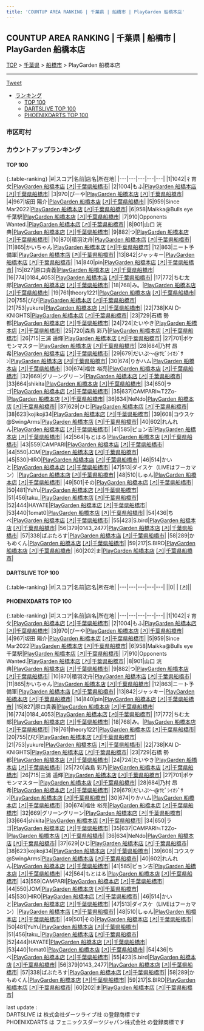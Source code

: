 ```yaml
---
title: 'COUNTUP AREA RANKING | 千葉県 | 船橋市 | PlayGarden 船橋本店'
---
```

## COUNTUP AREA RANKING | 千葉県 | 船橋市 | PlayGarden 船橋本店

[TOP](/darts/rank/) > [千葉県](/darts/rank/千葉県/) > [船橋市](/darts/rank/千葉県/船橋市/) > PlayGarden 船橋本店

___

<a href="https://twitter.com/share?ref_src=twsrc%5Etfw" data-text="COUNTUP AREA RANKING | 千葉県船橋市PlayGarden 船橋本店" class="twitter-share-button" data-hashtags="DARTSLIVE,PHOENIXDARTS,darts,ダーツ" data-show-count="false">Tweet</a>

* [ランキング](#カウントアップランキング)
    * [TOP 100](#top-100)
    * [DARTSLIVE TOP 100](#dartslive-top-100)
    * [PHOENIXDARTS TOP 100](#phoenixdarts-top-100)

### 市区町村

<ul>

</ul>

### カウントアップランキング

#### TOP 100



{:.table-ranking}
|#|スコア|名前|店名|所在地|
|---|---|---|---|---|
|1|1042|<span class="rank-name-pd">彳育攵</span>|<a href="/darts/rank/shops/84821.html">PlayGarden 船橋本店</a> <a href="https://vs.phoenixdarts.com/jp/shop/shopDetailInfo/s_84821?s_seq=84821">[↗]</a>|<a href="/darts/rank/千葉県/船橋市">千葉県船橋市</a>|
|2|1004|<span class="rank-name-pd">もふ</span>|<a href="/darts/rank/shops/84821.html">PlayGarden 船橋本店</a> <a href="https://vs.phoenixdarts.com/jp/shop/shopDetailInfo/s_84821?s_seq=84821">[↗]</a>|<a href="/darts/rank/千葉県/船橋市">千葉県船橋市</a>|
|3|970|<span class="rank-name-pd">ぴーや</span>|<a href="/darts/rank/shops/84821.html">PlayGarden 船橋本店</a> <a href="https://vs.phoenixdarts.com/jp/shop/shopDetailInfo/s_84821?s_seq=84821">[↗]</a>|<a href="/darts/rank/千葉県/船橋市">千葉県船橋市</a>|
|4|967|<span class="rank-name-pd"><span class="pro-icon-pd"></span>坂田 陽介</span>|<a href="/darts/rank/shops/84821.html">PlayGarden 船橋本店</a> <a href="https://vs.phoenixdarts.com/jp/shop/shopDetailInfo/s_84821?s_seq=84821">[↗]</a>|<a href="/darts/rank/千葉県/船橋市">千葉県船橋市</a>|
|5|959|<span class="rank-name-pd">Since Mar2022</span>|<a href="/darts/rank/shops/84821.html">PlayGarden 船橋本店</a> <a href="https://vs.phoenixdarts.com/jp/shop/shopDetailInfo/s_84821?s_seq=84821">[↗]</a>|<a href="/darts/rank/千葉県/船橋市">千葉県船橋市</a>|
|6|958|<span class="rank-name-pd">Maikka@Bulls eye千葉駅</span>|<a href="/darts/rank/shops/84821.html">PlayGarden 船橋本店</a> <a href="https://vs.phoenixdarts.com/jp/shop/shopDetailInfo/s_84821?s_seq=84821">[↗]</a>|<a href="/darts/rank/千葉県/船橋市">千葉県船橋市</a>|
|7|910|<span class="rank-name-pd">Opponents Wanted.</span>|<a href="/darts/rank/shops/84821.html">PlayGarden 船橋本店</a> <a href="https://vs.phoenixdarts.com/jp/shop/shopDetailInfo/s_84821?s_seq=84821">[↗]</a>|<a href="/darts/rank/千葉県/船橋市">千葉県船橋市</a>|
|8|901|<span class="rank-name-pd">山口 洸典</span>|<a href="/darts/rank/shops/84821.html">PlayGarden 船橋本店</a> <a href="https://vs.phoenixdarts.com/jp/shop/shopDetailInfo/s_84821?s_seq=84821">[↗]</a>|<a href="/darts/rank/千葉県/船橋市">千葉県船橋市</a>|
|9|882|<span class="rank-name-pd">つ</span>|<a href="/darts/rank/shops/84821.html">PlayGarden 船橋本店</a> <a href="https://vs.phoenixdarts.com/jp/shop/shopDetailInfo/s_84821?s_seq=84821">[↗]</a>|<a href="/darts/rank/千葉県/船橋市">千葉県船橋市</a>|
|10|870|<span class="rank-name-pd">積羽沈舟</span>|<a href="/darts/rank/shops/84821.html">PlayGarden 船橋本店</a> <a href="https://vs.phoenixdarts.com/jp/shop/shopDetailInfo/s_84821?s_seq=84821">[↗]</a>|<a href="/darts/rank/千葉県/船橋市">千葉県船橋市</a>|
|11|865|<span class="rank-name-pd">かいちゃん</span>|<a href="/darts/rank/shops/84821.html">PlayGarden 船橋本店</a> <a href="https://vs.phoenixdarts.com/jp/shop/shopDetailInfo/s_84821?s_seq=84821">[↗]</a>|<a href="/darts/rank/千葉県/船橋市">千葉県船橋市</a>|
|12|863|<span class="rank-name-pd">ニート予備軍</span>|<a href="/darts/rank/shops/84821.html">PlayGarden 船橋本店</a> <a href="https://vs.phoenixdarts.com/jp/shop/shopDetailInfo/s_84821?s_seq=84821">[↗]</a>|<a href="/darts/rank/千葉県/船橋市">千葉県船橋市</a>|
|13|842|<span class="rank-name-pd">ジャッキー</span>|<a href="/darts/rank/shops/84821.html">PlayGarden 船橋本店</a> <a href="https://vs.phoenixdarts.com/jp/shop/shopDetailInfo/s_84821?s_seq=84821">[↗]</a>|<a href="/darts/rank/千葉県/船橋市">千葉県船橋市</a>|
|14|840|<span class="rank-name-pd">pin</span>|<a href="/darts/rank/shops/84821.html">PlayGarden 船橋本店</a> <a href="https://vs.phoenixdarts.com/jp/shop/shopDetailInfo/s_84821?s_seq=84821">[↗]</a>|<a href="/darts/rank/千葉県/船橋市">千葉県船橋市</a>|
|15|827|<span class="rank-name-pd">原口貴義</span>|<a href="/darts/rank/shops/84821.html">PlayGarden 船橋本店</a> <a href="https://vs.phoenixdarts.com/jp/shop/shopDetailInfo/s_84821?s_seq=84821">[↗]</a>|<a href="/darts/rank/千葉県/船橋市">千葉県船橋市</a>|
|16|774|<span class="rank-name-pd">0184_4053</span>|<a href="/darts/rank/shops/84821.html">PlayGarden 船橋本店</a> <a href="https://vs.phoenixdarts.com/jp/shop/shopDetailInfo/s_84821?s_seq=84821">[↗]</a>|<a href="/darts/rank/千葉県/船橋市">千葉県船橋市</a>|
|17|772|<span class="rank-name-pd">ちむ太郎</span>|<a href="/darts/rank/shops/84821.html">PlayGarden 船橋本店</a> <a href="https://vs.phoenixdarts.com/jp/shop/shopDetailInfo/s_84821?s_seq=84821">[↗]</a>|<a href="/darts/rank/千葉県/船橋市">千葉県船橋市</a>|
|18|768|<span class="rank-name-pd">み。</span>|<a href="/darts/rank/shops/84821.html">PlayGarden 船橋本店</a> <a href="https://vs.phoenixdarts.com/jp/shop/shopDetailInfo/s_84821?s_seq=84821">[↗]</a>|<a href="/darts/rank/千葉県/船橋市">千葉県船橋市</a>|
|19|761|<span class="rank-name-pd">theory1221</span>|<a href="/darts/rank/shops/84821.html">PlayGarden 船橋本店</a> <a href="https://vs.phoenixdarts.com/jp/shop/shopDetailInfo/s_84821?s_seq=84821">[↗]</a>|<a href="/darts/rank/千葉県/船橋市">千葉県船橋市</a>|
|20|755|<span class="rank-name-pd">ぴぴ</span>|<a href="/darts/rank/shops/84821.html">PlayGarden 船橋本店</a> <a href="https://vs.phoenixdarts.com/jp/shop/shopDetailInfo/s_84821?s_seq=84821">[↗]</a>|<a href="/darts/rank/千葉県/船橋市">千葉県船橋市</a>|
|21|753|<span class="rank-name-pd">yukure</span>|<a href="/darts/rank/shops/84821.html">PlayGarden 船橋本店</a> <a href="https://vs.phoenixdarts.com/jp/shop/shopDetailInfo/s_84821?s_seq=84821">[↗]</a>|<a href="/darts/rank/千葉県/船橋市">千葉県船橋市</a>|
|22|738|<span class="rank-name-pd">KAI D-KNIGHTS</span>|<a href="/darts/rank/shops/84821.html">PlayGarden 船橋本店</a> <a href="https://vs.phoenixdarts.com/jp/shop/shopDetailInfo/s_84821?s_seq=84821">[↗]</a>|<a href="/darts/rank/千葉県/船橋市">千葉県船橋市</a>|
|23|729|<span class="rank-name-pd"><span class="pro-icon-pd"></span>石橋 勢都</span>|<a href="/darts/rank/shops/84821.html">PlayGarden 船橋本店</a> <a href="https://vs.phoenixdarts.com/jp/shop/shopDetailInfo/s_84821?s_seq=84821">[↗]</a>|<a href="/darts/rank/千葉県/船橋市">千葉県船橋市</a>|
|24|724|<span class="rank-name-pd">たいやき</span>|<a href="/darts/rank/shops/84821.html">PlayGarden 船橋本店</a> <a href="https://vs.phoenixdarts.com/jp/shop/shopDetailInfo/s_84821?s_seq=84821">[↗]</a>|<a href="/darts/rank/千葉県/船橋市">千葉県船橋市</a>|
|25|720|<span class="rank-name-pd">森島 彩乃</span>|<a href="/darts/rank/shops/84821.html">PlayGarden 船橋本店</a> <a href="https://vs.phoenixdarts.com/jp/shop/shopDetailInfo/s_84821?s_seq=84821">[↗]</a>|<a href="/darts/rank/千葉県/船橋市">千葉県船橋市</a>|
|26|715|<span class="rank-name-pd"><span class="pro-icon-pd"></span>三浦 遥輝</span>|<a href="/darts/rank/shops/84821.html">PlayGarden 船橋本店</a> <a href="https://vs.phoenixdarts.com/jp/shop/shopDetailInfo/s_84821?s_seq=84821">[↗]</a>|<a href="/darts/rank/千葉県/船橋市">千葉県船橋市</a>|
|27|701|<span class="rank-name-pd">ポケモンマスター</span>|<a href="/darts/rank/shops/84821.html">PlayGarden 船橋本店</a> <a href="https://vs.phoenixdarts.com/jp/shop/shopDetailInfo/s_84821?s_seq=84821">[↗]</a>|<a href="/darts/rank/千葉県/船橋市">千葉県船橋市</a>|
|28|684|<span class="rank-name-pd"><span class="pro-icon-pd"></span>乃村 昂希</span>|<a href="/darts/rank/shops/84821.html">PlayGarden 船橋本店</a> <a href="https://vs.phoenixdarts.com/jp/shop/shopDetailInfo/s_84821?s_seq=84821">[↗]</a>|<a href="/darts/rank/千葉県/船橋市">千葉県船橋市</a>|
|29|679|<span class="rank-name-pd">だいぷ～@ｻﾋﾞｼｲｵｼﾞｻﾝ</span>|<a href="/darts/rank/shops/84821.html">PlayGarden 船橋本店</a> <a href="https://vs.phoenixdarts.com/jp/shop/shopDetailInfo/s_84821?s_seq=84821">[↗]</a>|<a href="/darts/rank/千葉県/船橋市">千葉県船橋市</a>|
|30|674|<span class="rank-name-pd">りかハム</span>|<a href="/darts/rank/shops/84821.html">PlayGarden 船橋本店</a> <a href="https://vs.phoenixdarts.com/jp/shop/shopDetailInfo/s_84821?s_seq=84821">[↗]</a>|<a href="/darts/rank/千葉県/船橋市">千葉県船橋市</a>|
|30|674|<span class="rank-name-pd"><span class="pro-icon-pd"></span>福住 裕亮</span>|<a href="/darts/rank/shops/84821.html">PlayGarden 船橋本店</a> <a href="https://vs.phoenixdarts.com/jp/shop/shopDetailInfo/s_84821?s_seq=84821">[↗]</a>|<a href="/darts/rank/千葉県/船橋市">千葉県船橋市</a>|
|32|669|<span class="rank-name-pd">グリーングリーン</span>|<a href="/darts/rank/shops/84821.html">PlayGarden 船橋本店</a> <a href="https://vs.phoenixdarts.com/jp/shop/shopDetailInfo/s_84821?s_seq=84821">[↗]</a>|<a href="/darts/rank/千葉県/船橋市">千葉県船橋市</a>|
|33|664|<span class="rank-name-pd">shikita</span>|<a href="/darts/rank/shops/84821.html">PlayGarden 船橋本店</a> <a href="https://vs.phoenixdarts.com/jp/shop/shopDetailInfo/s_84821?s_seq=84821">[↗]</a>|<a href="/darts/rank/千葉県/船橋市">千葉県船橋市</a>|
|34|650|<span class="rank-name-pd">ラゴ</span>|<a href="/darts/rank/shops/84821.html">PlayGarden 船橋本店</a> <a href="https://vs.phoenixdarts.com/jp/shop/shopDetailInfo/s_84821?s_seq=84821">[↗]</a>|<a href="/darts/rank/千葉県/船橋市">千葉県船橋市</a>|
|35|637|<span class="rank-name-pd">CAMPARI≒T2Zo-</span>|<a href="/darts/rank/shops/84821.html">PlayGarden 船橋本店</a> <a href="https://vs.phoenixdarts.com/jp/shop/shopDetailInfo/s_84821?s_seq=84821">[↗]</a>|<a href="/darts/rank/千葉県/船橋市">千葉県船橋市</a>|
|36|634|<span class="rank-name-pd">NeNdo</span>|<a href="/darts/rank/shops/84821.html">PlayGarden 船橋本店</a> <a href="https://vs.phoenixdarts.com/jp/shop/shopDetailInfo/s_84821?s_seq=84821">[↗]</a>|<a href="/darts/rank/千葉県/船橋市">千葉県船橋市</a>|
|37|629|<span class="rank-name-pd">ひじ</span>|<a href="/darts/rank/shops/84821.html">PlayGarden 船橋本店</a> <a href="https://vs.phoenixdarts.com/jp/shop/shopDetailInfo/s_84821?s_seq=84821">[↗]</a>|<a href="/darts/rank/千葉県/船橋市">千葉県船橋市</a>|
|38|623|<span class="rank-name-pd">kojikoji34</span>|<a href="/darts/rank/shops/84821.html">PlayGarden 船橋本店</a> <a href="https://vs.phoenixdarts.com/jp/shop/shopDetailInfo/s_84821?s_seq=84821">[↗]</a>|<a href="/darts/rank/千葉県/船橋市">千葉県船橋市</a>|
|39|608|<span class="rank-name-pd">コウスケ@SwingArms</span>|<a href="/darts/rank/shops/84821.html">PlayGarden 船橋本店</a> <a href="https://vs.phoenixdarts.com/jp/shop/shopDetailInfo/s_84821?s_seq=84821">[↗]</a>|<a href="/darts/rank/千葉県/船橋市">千葉県船橋市</a>|
|40|602|<span class="rank-name-pd">れんれん</span>|<a href="/darts/rank/shops/84821.html">PlayGarden 船橋本店</a> <a href="https://vs.phoenixdarts.com/jp/shop/shopDetailInfo/s_84821?s_seq=84821">[↗]</a>|<a href="/darts/rank/千葉県/船橋市">千葉県船橋市</a>|
|41|585|<span class="rank-name-pd">ピョン吉</span>|<a href="/darts/rank/shops/84821.html">PlayGarden 船橋本店</a> <a href="https://vs.phoenixdarts.com/jp/shop/shopDetailInfo/s_84821?s_seq=84821">[↗]</a>|<a href="/darts/rank/千葉県/船橋市">千葉県船橋市</a>|
|42|564|<span class="rank-name-pd">もとはる</span>|<a href="/darts/rank/shops/84821.html">PlayGarden 船橋本店</a> <a href="https://vs.phoenixdarts.com/jp/shop/shopDetailInfo/s_84821?s_seq=84821">[↗]</a>|<a href="/darts/rank/千葉県/船橋市">千葉県船橋市</a>|
|43|559|<span class="rank-name-pd">CAMPARI</span>|<a href="/darts/rank/shops/84821.html">PlayGarden 船橋本店</a> <a href="https://vs.phoenixdarts.com/jp/shop/shopDetailInfo/s_84821?s_seq=84821">[↗]</a>|<a href="/darts/rank/千葉県/船橋市">千葉県船橋市</a>|
|44|550|<span class="rank-name-pd">JOM</span>|<a href="/darts/rank/shops/84821.html">PlayGarden 船橋本店</a> <a href="https://vs.phoenixdarts.com/jp/shop/shopDetailInfo/s_84821?s_seq=84821">[↗]</a>|<a href="/darts/rank/千葉県/船橋市">千葉県船橋市</a>|
|45|530|<span class="rank-name-pd">HIRO</span>|<a href="/darts/rank/shops/84821.html">PlayGarden 船橋本店</a> <a href="https://vs.phoenixdarts.com/jp/shop/shopDetailInfo/s_84821?s_seq=84821">[↗]</a>|<a href="/darts/rank/千葉県/船橋市">千葉県船橋市</a>|
|46|514|<span class="rank-name-pd">かいと</span>|<a href="/darts/rank/shops/84821.html">PlayGarden 船橋本店</a> <a href="https://vs.phoenixdarts.com/jp/shop/shopDetailInfo/s_84821?s_seq=84821">[↗]</a>|<a href="/darts/rank/千葉県/船橋市">千葉県船橋市</a>|
|47|513|<span class="rank-name-pd">ダイスケ（LIVEはフーカマン）</span>|<a href="/darts/rank/shops/84821.html">PlayGarden 船橋本店</a> <a href="https://vs.phoenixdarts.com/jp/shop/shopDetailInfo/s_84821?s_seq=84821">[↗]</a>|<a href="/darts/rank/千葉県/船橋市">千葉県船橋市</a>|
|48|510|<span class="rank-name-pd">しゅん</span>|<a href="/darts/rank/shops/84821.html">PlayGarden 船橋本店</a> <a href="https://vs.phoenixdarts.com/jp/shop/shopDetailInfo/s_84821?s_seq=84821">[↗]</a>|<a href="/darts/rank/千葉県/船橋市">千葉県船橋市</a>|
|49|501|<span class="rank-name-pd">その</span>|<a href="/darts/rank/shops/84821.html">PlayGarden 船橋本店</a> <a href="https://vs.phoenixdarts.com/jp/shop/shopDetailInfo/s_84821?s_seq=84821">[↗]</a>|<a href="/darts/rank/千葉県/船橋市">千葉県船橋市</a>|
|50|481|<span class="rank-name-pd">YuYu</span>|<a href="/darts/rank/shops/84821.html">PlayGarden 船橋本店</a> <a href="https://vs.phoenixdarts.com/jp/shop/shopDetailInfo/s_84821?s_seq=84821">[↗]</a>|<a href="/darts/rank/千葉県/船橋市">千葉県船橋市</a>|
|51|456|<span class="rank-name-pd">taku_</span>|<a href="/darts/rank/shops/84821.html">PlayGarden 船橋本店</a> <a href="https://vs.phoenixdarts.com/jp/shop/shopDetailInfo/s_84821?s_seq=84821">[↗]</a>|<a href="/darts/rank/千葉県/船橋市">千葉県船橋市</a>|
|52|444|<span class="rank-name-pd">HAYATE</span>|<a href="/darts/rank/shops/84821.html">PlayGarden 船橋本店</a> <a href="https://vs.phoenixdarts.com/jp/shop/shopDetailInfo/s_84821?s_seq=84821">[↗]</a>|<a href="/darts/rank/千葉県/船橋市">千葉県船橋市</a>|
|53|440|<span class="rank-name-pd">1omat0</span>|<a href="/darts/rank/shops/84821.html">PlayGarden 船橋本店</a> <a href="https://vs.phoenixdarts.com/jp/shop/shopDetailInfo/s_84821?s_seq=84821">[↗]</a>|<a href="/darts/rank/千葉県/船橋市">千葉県船橋市</a>|
|54|436|<span class="rank-name-pd">ちべ</span>|<a href="/darts/rank/shops/84821.html">PlayGarden 船橋本店</a> <a href="https://vs.phoenixdarts.com/jp/shop/shopDetailInfo/s_84821?s_seq=84821">[↗]</a>|<a href="/darts/rank/千葉県/船橋市">千葉県船橋市</a>|
|55|423|<span class="rank-name-pd">S.bird</span>|<a href="/darts/rank/shops/84821.html">PlayGarden 船橋本店</a> <a href="https://vs.phoenixdarts.com/jp/shop/shopDetailInfo/s_84821?s_seq=84821">[↗]</a>|<a href="/darts/rank/千葉県/船橋市">千葉県船橋市</a>|
|56|379|<span class="rank-name-pd">0143_2477</span>|<a href="/darts/rank/shops/84821.html">PlayGarden 船橋本店</a> <a href="https://vs.phoenixdarts.com/jp/shop/shopDetailInfo/s_84821?s_seq=84821">[↗]</a>|<a href="/darts/rank/千葉県/船橋市">千葉県船橋市</a>|
|57|338|<span class="rank-name-pd">ばぶたろす</span>|<a href="/darts/rank/shops/84821.html">PlayGarden 船橋本店</a> <a href="https://vs.phoenixdarts.com/jp/shop/shopDetailInfo/s_84821?s_seq=84821">[↗]</a>|<a href="/darts/rank/千葉県/船橋市">千葉県船橋市</a>|
|58|289|<span class="rank-name-pd">かもめくん</span>|<a href="/darts/rank/shops/84821.html">PlayGarden 船橋本店</a> <a href="https://vs.phoenixdarts.com/jp/shop/shopDetailInfo/s_84821?s_seq=84821">[↗]</a>|<a href="/darts/rank/千葉県/船橋市">千葉県船橋市</a>|
|59|217|<span class="rank-name-pd">S.BIRD</span>|<a href="/darts/rank/shops/84821.html">PlayGarden 船橋本店</a> <a href="https://vs.phoenixdarts.com/jp/shop/shopDetailInfo/s_84821?s_seq=84821">[↗]</a>|<a href="/darts/rank/千葉県/船橋市">千葉県船橋市</a>|
|60|202|<span class="rank-name-pd">ま</span>|<a href="/darts/rank/shops/84821.html">PlayGarden 船橋本店</a> <a href="https://vs.phoenixdarts.com/jp/shop/shopDetailInfo/s_84821?s_seq=84821">[↗]</a>|<a href="/darts/rank/千葉県/船橋市">千葉県船橋市</a>|


#### DARTSLIVE TOP 100



{:.table-ranking}
|#|スコア|名前|店名|所在地|
|---|---|---|---|---|
||0|<span class="rank-name-dl"> </span>|<a href="/darts/rank/shops/.html"></a> <a href="">[↗]</a>|<a href="/darts/rank//"></a>|


#### PHOENIXDARTS TOP 100



{:.table-ranking}
|#|スコア|名前|店名|所在地|
|---|---|---|---|---|
|1|1042|<span class="rank-name-pd">彳育攵</span>|<a href="/darts/rank/shops/84821.html">PlayGarden 船橋本店</a> <a href="https://vs.phoenixdarts.com/jp/shop/shopDetailInfo/s_84821?s_seq=84821">[↗]</a>|<a href="/darts/rank/千葉県/船橋市">千葉県船橋市</a>|
|2|1004|<span class="rank-name-pd">もふ</span>|<a href="/darts/rank/shops/84821.html">PlayGarden 船橋本店</a> <a href="https://vs.phoenixdarts.com/jp/shop/shopDetailInfo/s_84821?s_seq=84821">[↗]</a>|<a href="/darts/rank/千葉県/船橋市">千葉県船橋市</a>|
|3|970|<span class="rank-name-pd">ぴーや</span>|<a href="/darts/rank/shops/84821.html">PlayGarden 船橋本店</a> <a href="https://vs.phoenixdarts.com/jp/shop/shopDetailInfo/s_84821?s_seq=84821">[↗]</a>|<a href="/darts/rank/千葉県/船橋市">千葉県船橋市</a>|
|4|967|<span class="rank-name-pd"><span class="pro-icon-pd"></span>坂田 陽介</span>|<a href="/darts/rank/shops/84821.html">PlayGarden 船橋本店</a> <a href="https://vs.phoenixdarts.com/jp/shop/shopDetailInfo/s_84821?s_seq=84821">[↗]</a>|<a href="/darts/rank/千葉県/船橋市">千葉県船橋市</a>|
|5|959|<span class="rank-name-pd">Since Mar2022</span>|<a href="/darts/rank/shops/84821.html">PlayGarden 船橋本店</a> <a href="https://vs.phoenixdarts.com/jp/shop/shopDetailInfo/s_84821?s_seq=84821">[↗]</a>|<a href="/darts/rank/千葉県/船橋市">千葉県船橋市</a>|
|6|958|<span class="rank-name-pd">Maikka@Bulls eye千葉駅</span>|<a href="/darts/rank/shops/84821.html">PlayGarden 船橋本店</a> <a href="https://vs.phoenixdarts.com/jp/shop/shopDetailInfo/s_84821?s_seq=84821">[↗]</a>|<a href="/darts/rank/千葉県/船橋市">千葉県船橋市</a>|
|7|910|<span class="rank-name-pd">Opponents Wanted.</span>|<a href="/darts/rank/shops/84821.html">PlayGarden 船橋本店</a> <a href="https://vs.phoenixdarts.com/jp/shop/shopDetailInfo/s_84821?s_seq=84821">[↗]</a>|<a href="/darts/rank/千葉県/船橋市">千葉県船橋市</a>|
|8|901|<span class="rank-name-pd">山口 洸典</span>|<a href="/darts/rank/shops/84821.html">PlayGarden 船橋本店</a> <a href="https://vs.phoenixdarts.com/jp/shop/shopDetailInfo/s_84821?s_seq=84821">[↗]</a>|<a href="/darts/rank/千葉県/船橋市">千葉県船橋市</a>|
|9|882|<span class="rank-name-pd">つ</span>|<a href="/darts/rank/shops/84821.html">PlayGarden 船橋本店</a> <a href="https://vs.phoenixdarts.com/jp/shop/shopDetailInfo/s_84821?s_seq=84821">[↗]</a>|<a href="/darts/rank/千葉県/船橋市">千葉県船橋市</a>|
|10|870|<span class="rank-name-pd">積羽沈舟</span>|<a href="/darts/rank/shops/84821.html">PlayGarden 船橋本店</a> <a href="https://vs.phoenixdarts.com/jp/shop/shopDetailInfo/s_84821?s_seq=84821">[↗]</a>|<a href="/darts/rank/千葉県/船橋市">千葉県船橋市</a>|
|11|865|<span class="rank-name-pd">かいちゃん</span>|<a href="/darts/rank/shops/84821.html">PlayGarden 船橋本店</a> <a href="https://vs.phoenixdarts.com/jp/shop/shopDetailInfo/s_84821?s_seq=84821">[↗]</a>|<a href="/darts/rank/千葉県/船橋市">千葉県船橋市</a>|
|12|863|<span class="rank-name-pd">ニート予備軍</span>|<a href="/darts/rank/shops/84821.html">PlayGarden 船橋本店</a> <a href="https://vs.phoenixdarts.com/jp/shop/shopDetailInfo/s_84821?s_seq=84821">[↗]</a>|<a href="/darts/rank/千葉県/船橋市">千葉県船橋市</a>|
|13|842|<span class="rank-name-pd">ジャッキー</span>|<a href="/darts/rank/shops/84821.html">PlayGarden 船橋本店</a> <a href="https://vs.phoenixdarts.com/jp/shop/shopDetailInfo/s_84821?s_seq=84821">[↗]</a>|<a href="/darts/rank/千葉県/船橋市">千葉県船橋市</a>|
|14|840|<span class="rank-name-pd">pin</span>|<a href="/darts/rank/shops/84821.html">PlayGarden 船橋本店</a> <a href="https://vs.phoenixdarts.com/jp/shop/shopDetailInfo/s_84821?s_seq=84821">[↗]</a>|<a href="/darts/rank/千葉県/船橋市">千葉県船橋市</a>|
|15|827|<span class="rank-name-pd">原口貴義</span>|<a href="/darts/rank/shops/84821.html">PlayGarden 船橋本店</a> <a href="https://vs.phoenixdarts.com/jp/shop/shopDetailInfo/s_84821?s_seq=84821">[↗]</a>|<a href="/darts/rank/千葉県/船橋市">千葉県船橋市</a>|
|16|774|<span class="rank-name-pd">0184_4053</span>|<a href="/darts/rank/shops/84821.html">PlayGarden 船橋本店</a> <a href="https://vs.phoenixdarts.com/jp/shop/shopDetailInfo/s_84821?s_seq=84821">[↗]</a>|<a href="/darts/rank/千葉県/船橋市">千葉県船橋市</a>|
|17|772|<span class="rank-name-pd">ちむ太郎</span>|<a href="/darts/rank/shops/84821.html">PlayGarden 船橋本店</a> <a href="https://vs.phoenixdarts.com/jp/shop/shopDetailInfo/s_84821?s_seq=84821">[↗]</a>|<a href="/darts/rank/千葉県/船橋市">千葉県船橋市</a>|
|18|768|<span class="rank-name-pd">み。</span>|<a href="/darts/rank/shops/84821.html">PlayGarden 船橋本店</a> <a href="https://vs.phoenixdarts.com/jp/shop/shopDetailInfo/s_84821?s_seq=84821">[↗]</a>|<a href="/darts/rank/千葉県/船橋市">千葉県船橋市</a>|
|19|761|<span class="rank-name-pd">theory1221</span>|<a href="/darts/rank/shops/84821.html">PlayGarden 船橋本店</a> <a href="https://vs.phoenixdarts.com/jp/shop/shopDetailInfo/s_84821?s_seq=84821">[↗]</a>|<a href="/darts/rank/千葉県/船橋市">千葉県船橋市</a>|
|20|755|<span class="rank-name-pd">ぴぴ</span>|<a href="/darts/rank/shops/84821.html">PlayGarden 船橋本店</a> <a href="https://vs.phoenixdarts.com/jp/shop/shopDetailInfo/s_84821?s_seq=84821">[↗]</a>|<a href="/darts/rank/千葉県/船橋市">千葉県船橋市</a>|
|21|753|<span class="rank-name-pd">yukure</span>|<a href="/darts/rank/shops/84821.html">PlayGarden 船橋本店</a> <a href="https://vs.phoenixdarts.com/jp/shop/shopDetailInfo/s_84821?s_seq=84821">[↗]</a>|<a href="/darts/rank/千葉県/船橋市">千葉県船橋市</a>|
|22|738|<span class="rank-name-pd">KAI D-KNIGHTS</span>|<a href="/darts/rank/shops/84821.html">PlayGarden 船橋本店</a> <a href="https://vs.phoenixdarts.com/jp/shop/shopDetailInfo/s_84821?s_seq=84821">[↗]</a>|<a href="/darts/rank/千葉県/船橋市">千葉県船橋市</a>|
|23|729|<span class="rank-name-pd"><span class="pro-icon-pd"></span>石橋 勢都</span>|<a href="/darts/rank/shops/84821.html">PlayGarden 船橋本店</a> <a href="https://vs.phoenixdarts.com/jp/shop/shopDetailInfo/s_84821?s_seq=84821">[↗]</a>|<a href="/darts/rank/千葉県/船橋市">千葉県船橋市</a>|
|24|724|<span class="rank-name-pd">たいやき</span>|<a href="/darts/rank/shops/84821.html">PlayGarden 船橋本店</a> <a href="https://vs.phoenixdarts.com/jp/shop/shopDetailInfo/s_84821?s_seq=84821">[↗]</a>|<a href="/darts/rank/千葉県/船橋市">千葉県船橋市</a>|
|25|720|<span class="rank-name-pd">森島 彩乃</span>|<a href="/darts/rank/shops/84821.html">PlayGarden 船橋本店</a> <a href="https://vs.phoenixdarts.com/jp/shop/shopDetailInfo/s_84821?s_seq=84821">[↗]</a>|<a href="/darts/rank/千葉県/船橋市">千葉県船橋市</a>|
|26|715|<span class="rank-name-pd"><span class="pro-icon-pd"></span>三浦 遥輝</span>|<a href="/darts/rank/shops/84821.html">PlayGarden 船橋本店</a> <a href="https://vs.phoenixdarts.com/jp/shop/shopDetailInfo/s_84821?s_seq=84821">[↗]</a>|<a href="/darts/rank/千葉県/船橋市">千葉県船橋市</a>|
|27|701|<span class="rank-name-pd">ポケモンマスター</span>|<a href="/darts/rank/shops/84821.html">PlayGarden 船橋本店</a> <a href="https://vs.phoenixdarts.com/jp/shop/shopDetailInfo/s_84821?s_seq=84821">[↗]</a>|<a href="/darts/rank/千葉県/船橋市">千葉県船橋市</a>|
|28|684|<span class="rank-name-pd"><span class="pro-icon-pd"></span>乃村 昂希</span>|<a href="/darts/rank/shops/84821.html">PlayGarden 船橋本店</a> <a href="https://vs.phoenixdarts.com/jp/shop/shopDetailInfo/s_84821?s_seq=84821">[↗]</a>|<a href="/darts/rank/千葉県/船橋市">千葉県船橋市</a>|
|29|679|<span class="rank-name-pd">だいぷ～@ｻﾋﾞｼｲｵｼﾞｻﾝ</span>|<a href="/darts/rank/shops/84821.html">PlayGarden 船橋本店</a> <a href="https://vs.phoenixdarts.com/jp/shop/shopDetailInfo/s_84821?s_seq=84821">[↗]</a>|<a href="/darts/rank/千葉県/船橋市">千葉県船橋市</a>|
|30|674|<span class="rank-name-pd">りかハム</span>|<a href="/darts/rank/shops/84821.html">PlayGarden 船橋本店</a> <a href="https://vs.phoenixdarts.com/jp/shop/shopDetailInfo/s_84821?s_seq=84821">[↗]</a>|<a href="/darts/rank/千葉県/船橋市">千葉県船橋市</a>|
|30|674|<span class="rank-name-pd"><span class="pro-icon-pd"></span>福住 裕亮</span>|<a href="/darts/rank/shops/84821.html">PlayGarden 船橋本店</a> <a href="https://vs.phoenixdarts.com/jp/shop/shopDetailInfo/s_84821?s_seq=84821">[↗]</a>|<a href="/darts/rank/千葉県/船橋市">千葉県船橋市</a>|
|32|669|<span class="rank-name-pd">グリーングリーン</span>|<a href="/darts/rank/shops/84821.html">PlayGarden 船橋本店</a> <a href="https://vs.phoenixdarts.com/jp/shop/shopDetailInfo/s_84821?s_seq=84821">[↗]</a>|<a href="/darts/rank/千葉県/船橋市">千葉県船橋市</a>|
|33|664|<span class="rank-name-pd">shikita</span>|<a href="/darts/rank/shops/84821.html">PlayGarden 船橋本店</a> <a href="https://vs.phoenixdarts.com/jp/shop/shopDetailInfo/s_84821?s_seq=84821">[↗]</a>|<a href="/darts/rank/千葉県/船橋市">千葉県船橋市</a>|
|34|650|<span class="rank-name-pd">ラゴ</span>|<a href="/darts/rank/shops/84821.html">PlayGarden 船橋本店</a> <a href="https://vs.phoenixdarts.com/jp/shop/shopDetailInfo/s_84821?s_seq=84821">[↗]</a>|<a href="/darts/rank/千葉県/船橋市">千葉県船橋市</a>|
|35|637|<span class="rank-name-pd">CAMPARI≒T2Zo-</span>|<a href="/darts/rank/shops/84821.html">PlayGarden 船橋本店</a> <a href="https://vs.phoenixdarts.com/jp/shop/shopDetailInfo/s_84821?s_seq=84821">[↗]</a>|<a href="/darts/rank/千葉県/船橋市">千葉県船橋市</a>|
|36|634|<span class="rank-name-pd">NeNdo</span>|<a href="/darts/rank/shops/84821.html">PlayGarden 船橋本店</a> <a href="https://vs.phoenixdarts.com/jp/shop/shopDetailInfo/s_84821?s_seq=84821">[↗]</a>|<a href="/darts/rank/千葉県/船橋市">千葉県船橋市</a>|
|37|629|<span class="rank-name-pd">ひじ</span>|<a href="/darts/rank/shops/84821.html">PlayGarden 船橋本店</a> <a href="https://vs.phoenixdarts.com/jp/shop/shopDetailInfo/s_84821?s_seq=84821">[↗]</a>|<a href="/darts/rank/千葉県/船橋市">千葉県船橋市</a>|
|38|623|<span class="rank-name-pd">kojikoji34</span>|<a href="/darts/rank/shops/84821.html">PlayGarden 船橋本店</a> <a href="https://vs.phoenixdarts.com/jp/shop/shopDetailInfo/s_84821?s_seq=84821">[↗]</a>|<a href="/darts/rank/千葉県/船橋市">千葉県船橋市</a>|
|39|608|<span class="rank-name-pd">コウスケ@SwingArms</span>|<a href="/darts/rank/shops/84821.html">PlayGarden 船橋本店</a> <a href="https://vs.phoenixdarts.com/jp/shop/shopDetailInfo/s_84821?s_seq=84821">[↗]</a>|<a href="/darts/rank/千葉県/船橋市">千葉県船橋市</a>|
|40|602|<span class="rank-name-pd">れんれん</span>|<a href="/darts/rank/shops/84821.html">PlayGarden 船橋本店</a> <a href="https://vs.phoenixdarts.com/jp/shop/shopDetailInfo/s_84821?s_seq=84821">[↗]</a>|<a href="/darts/rank/千葉県/船橋市">千葉県船橋市</a>|
|41|585|<span class="rank-name-pd">ピョン吉</span>|<a href="/darts/rank/shops/84821.html">PlayGarden 船橋本店</a> <a href="https://vs.phoenixdarts.com/jp/shop/shopDetailInfo/s_84821?s_seq=84821">[↗]</a>|<a href="/darts/rank/千葉県/船橋市">千葉県船橋市</a>|
|42|564|<span class="rank-name-pd">もとはる</span>|<a href="/darts/rank/shops/84821.html">PlayGarden 船橋本店</a> <a href="https://vs.phoenixdarts.com/jp/shop/shopDetailInfo/s_84821?s_seq=84821">[↗]</a>|<a href="/darts/rank/千葉県/船橋市">千葉県船橋市</a>|
|43|559|<span class="rank-name-pd">CAMPARI</span>|<a href="/darts/rank/shops/84821.html">PlayGarden 船橋本店</a> <a href="https://vs.phoenixdarts.com/jp/shop/shopDetailInfo/s_84821?s_seq=84821">[↗]</a>|<a href="/darts/rank/千葉県/船橋市">千葉県船橋市</a>|
|44|550|<span class="rank-name-pd">JOM</span>|<a href="/darts/rank/shops/84821.html">PlayGarden 船橋本店</a> <a href="https://vs.phoenixdarts.com/jp/shop/shopDetailInfo/s_84821?s_seq=84821">[↗]</a>|<a href="/darts/rank/千葉県/船橋市">千葉県船橋市</a>|
|45|530|<span class="rank-name-pd">HIRO</span>|<a href="/darts/rank/shops/84821.html">PlayGarden 船橋本店</a> <a href="https://vs.phoenixdarts.com/jp/shop/shopDetailInfo/s_84821?s_seq=84821">[↗]</a>|<a href="/darts/rank/千葉県/船橋市">千葉県船橋市</a>|
|46|514|<span class="rank-name-pd">かいと</span>|<a href="/darts/rank/shops/84821.html">PlayGarden 船橋本店</a> <a href="https://vs.phoenixdarts.com/jp/shop/shopDetailInfo/s_84821?s_seq=84821">[↗]</a>|<a href="/darts/rank/千葉県/船橋市">千葉県船橋市</a>|
|47|513|<span class="rank-name-pd">ダイスケ（LIVEはフーカマン）</span>|<a href="/darts/rank/shops/84821.html">PlayGarden 船橋本店</a> <a href="https://vs.phoenixdarts.com/jp/shop/shopDetailInfo/s_84821?s_seq=84821">[↗]</a>|<a href="/darts/rank/千葉県/船橋市">千葉県船橋市</a>|
|48|510|<span class="rank-name-pd">しゅん</span>|<a href="/darts/rank/shops/84821.html">PlayGarden 船橋本店</a> <a href="https://vs.phoenixdarts.com/jp/shop/shopDetailInfo/s_84821?s_seq=84821">[↗]</a>|<a href="/darts/rank/千葉県/船橋市">千葉県船橋市</a>|
|49|501|<span class="rank-name-pd">その</span>|<a href="/darts/rank/shops/84821.html">PlayGarden 船橋本店</a> <a href="https://vs.phoenixdarts.com/jp/shop/shopDetailInfo/s_84821?s_seq=84821">[↗]</a>|<a href="/darts/rank/千葉県/船橋市">千葉県船橋市</a>|
|50|481|<span class="rank-name-pd">YuYu</span>|<a href="/darts/rank/shops/84821.html">PlayGarden 船橋本店</a> <a href="https://vs.phoenixdarts.com/jp/shop/shopDetailInfo/s_84821?s_seq=84821">[↗]</a>|<a href="/darts/rank/千葉県/船橋市">千葉県船橋市</a>|
|51|456|<span class="rank-name-pd">taku_</span>|<a href="/darts/rank/shops/84821.html">PlayGarden 船橋本店</a> <a href="https://vs.phoenixdarts.com/jp/shop/shopDetailInfo/s_84821?s_seq=84821">[↗]</a>|<a href="/darts/rank/千葉県/船橋市">千葉県船橋市</a>|
|52|444|<span class="rank-name-pd">HAYATE</span>|<a href="/darts/rank/shops/84821.html">PlayGarden 船橋本店</a> <a href="https://vs.phoenixdarts.com/jp/shop/shopDetailInfo/s_84821?s_seq=84821">[↗]</a>|<a href="/darts/rank/千葉県/船橋市">千葉県船橋市</a>|
|53|440|<span class="rank-name-pd">1omat0</span>|<a href="/darts/rank/shops/84821.html">PlayGarden 船橋本店</a> <a href="https://vs.phoenixdarts.com/jp/shop/shopDetailInfo/s_84821?s_seq=84821">[↗]</a>|<a href="/darts/rank/千葉県/船橋市">千葉県船橋市</a>|
|54|436|<span class="rank-name-pd">ちべ</span>|<a href="/darts/rank/shops/84821.html">PlayGarden 船橋本店</a> <a href="https://vs.phoenixdarts.com/jp/shop/shopDetailInfo/s_84821?s_seq=84821">[↗]</a>|<a href="/darts/rank/千葉県/船橋市">千葉県船橋市</a>|
|55|423|<span class="rank-name-pd">S.bird</span>|<a href="/darts/rank/shops/84821.html">PlayGarden 船橋本店</a> <a href="https://vs.phoenixdarts.com/jp/shop/shopDetailInfo/s_84821?s_seq=84821">[↗]</a>|<a href="/darts/rank/千葉県/船橋市">千葉県船橋市</a>|
|56|379|<span class="rank-name-pd">0143_2477</span>|<a href="/darts/rank/shops/84821.html">PlayGarden 船橋本店</a> <a href="https://vs.phoenixdarts.com/jp/shop/shopDetailInfo/s_84821?s_seq=84821">[↗]</a>|<a href="/darts/rank/千葉県/船橋市">千葉県船橋市</a>|
|57|338|<span class="rank-name-pd">ばぶたろす</span>|<a href="/darts/rank/shops/84821.html">PlayGarden 船橋本店</a> <a href="https://vs.phoenixdarts.com/jp/shop/shopDetailInfo/s_84821?s_seq=84821">[↗]</a>|<a href="/darts/rank/千葉県/船橋市">千葉県船橋市</a>|
|58|289|<span class="rank-name-pd">かもめくん</span>|<a href="/darts/rank/shops/84821.html">PlayGarden 船橋本店</a> <a href="https://vs.phoenixdarts.com/jp/shop/shopDetailInfo/s_84821?s_seq=84821">[↗]</a>|<a href="/darts/rank/千葉県/船橋市">千葉県船橋市</a>|
|59|217|<span class="rank-name-pd">S.BIRD</span>|<a href="/darts/rank/shops/84821.html">PlayGarden 船橋本店</a> <a href="https://vs.phoenixdarts.com/jp/shop/shopDetailInfo/s_84821?s_seq=84821">[↗]</a>|<a href="/darts/rank/千葉県/船橋市">千葉県船橋市</a>|
|60|202|<span class="rank-name-pd">ま</span>|<a href="/darts/rank/shops/84821.html">PlayGarden 船橋本店</a> <a href="https://vs.phoenixdarts.com/jp/shop/shopDetailInfo/s_84821?s_seq=84821">[↗]</a>|<a href="/darts/rank/千葉県/船橋市">千葉県船橋市</a>|


<div class="footer border-top border-gray-light mt-5 pt-3 text-right text-gray">
    last update : <span style="font-weight: italic" id="foot_last_modified"></span><br />
    DARTSLIVE は 株式会社ダーツライブ社 の登録商標です<br />
    PHOENIXDARTS は フェニックスダーツジャパン株式会社 の登録商標です<br />
</div>

<script src="https://cdnjs.cloudflare.com/ajax/libs/jquery.tablesorter/2.31.3/js/jquery.tablesorter.min.js" integrity="sha512-qzgd5cYSZcosqpzpn7zF2ZId8f/8CHmFKZ8j7mU4OUXTNRd5g+ZHBPsgKEwoqxCtdQvExE5LprwwPAgoicguNg==" crossorigin="anonymous" referrerpolicy="no-referrer"></script>
<link rel="stylesheet" href="https://cdnjs.cloudflare.com/ajax/libs/jquery.tablesorter/2.31.3/css/theme.default.min.css" integrity="sha512-wghhOJkjQX0Lh3NSWvNKeZ0ZpNn+SPVXX1Qyc9OCaogADktxrBiBdKGDoqVUOyhStvMBmJQ8ZdMHiR3wuEq8+w==" crossorigin="anonymous" referrerpolicy="no-referrer" />
<script>
$(function() {
    $(".table-ranking").tablesorter({sortList:[[0, 0]]});
    $("#foot_last_modified").text(formatDate(new Date(document.lastModified), 'yyyy-MM-dd HH:mm:ss'));
});
</script>

<script async src="https://platform.twitter.com/widgets.js" charset="utf-8"></script>